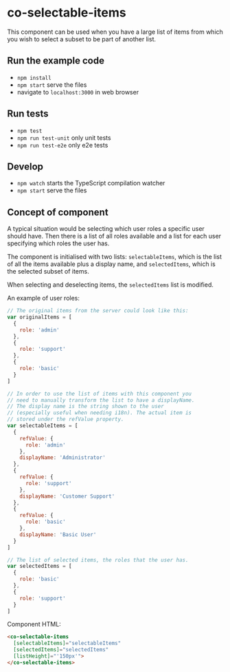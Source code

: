 # co-selectable-items

This component can be used when you have a large list of items from which you wish to select a subset to be part of another list.

## Run the example code

- `npm install`
- `npm start` serve the files
- navigate to `localhost:3000` in web browser

## Run tests

- `npm test`
- `npm run test-unit` only unit tests
- `npm run test-e2e` only e2e tests

## Develop

- `npm watch` starts the TypeScript compilation watcher
- `npm start` serve the files


## Concept of component

A typical situation would be selecting which user roles a specific user should have. Then there is a list of all roles available and a list for each user specifying which roles the user has.

The component is initialised with two lists: `selectableItems`, which is the list of all the items available plus a display name, and `selectedItems`, which is the selected subset of items.

When selecting and deselecting items, the `selectedItems` list is modified.

An example of user roles:
```javascript
// The original items from the server could look like this:
var originalItems = [
  {
    role: 'admin'
  },
  {
    role: 'support'
  },
  {
    role: 'basic'
  }
]

// In order to use the list of items with this component you
// need to manually transform the list to have a displayName.
// The display name is the string shown to the user
// (especially useful when needing i18n). The actual item is
// stored under the refValue property.
var selectableItems = [
  {
    refValue: {
      role: 'admin'
    },
    displayName: 'Administrator'
  },
  {
    refValue: {
      role: 'support'
    },
    displayName: 'Customer Support'
  },
  {
    refValue: {
      role: 'basic'
    },
    displayName: 'Basic User'
  }
]

// The list of selected items, the roles that the user has.
var selectedItems = [
  {
    role: 'basic'
  },
  {
    role: 'support'
  }
]
```

Component HTML:
```html
<co-selectable-items
  [selectableItems]="selectableItems"
  [selectedItems]="selectedItems"
  [listHeight]="'150px'">
</co-selectable-items>
```
